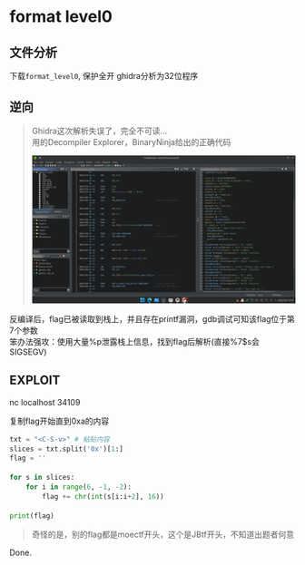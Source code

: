 # format level0

## 文件分析

下载`format_level0`, 保护全开
ghidra分析为32位程序

## 逆向

> Ghidra这次解析失误了，完全不可读...  
> 用的Decompiler Explorer，BinaryNinja给出的正确代码
>
> ![GhidraFailure](../assets/GhidraFail.png)

反编译后，flag已被读取到栈上，并且存在printf漏洞，gdb调试可知该flag位于第7个参数  
笨办法强攻：使用大量%p泄露栈上信息，找到flag后解析(直接%7$s会SIGSEGV)

## EXPLOIT

nc localhost 34109

复制flag开始直到0xa的内容

```python
txt = "<C-S-v>" # 粘贴内容
slices = txt.split('0x')[1:]
flag = ''

for s in slices:
    for i in range(6, -1, -2):
        flag += chr(int(s[i:i+2], 16))

print(flag)
```

> 奇怪的是，别的flag都是moectf开头，这个是JBtf开头，不知道出题者何意

Done.
